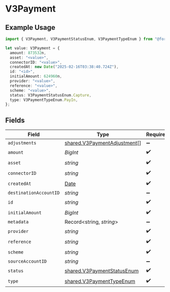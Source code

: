 # V3Payment

## Example Usage

```typescript
import { V3Payment, V3PaymentStatusEnum, V3PaymentTypeEnum } from "@formance/formance-sdk/sdk/models/shared";

let value: V3Payment = {
  amount: 873532n,
  asset: "<value>",
  connectorID: "<value>",
  createdAt: new Date("2025-02-16T03:38:40.724Z"),
  id: "<id>",
  initialAmount: 624960n,
  provider: "<value>",
  reference: "<value>",
  scheme: "<value>",
  status: V3PaymentStatusEnum.Capture,
  type: V3PaymentTypeEnum.PayIn,
};
```

## Fields

| Field                                                                                         | Type                                                                                          | Required                                                                                      | Description                                                                                   |
| --------------------------------------------------------------------------------------------- | --------------------------------------------------------------------------------------------- | --------------------------------------------------------------------------------------------- | --------------------------------------------------------------------------------------------- |
| `adjustments`                                                                                 | [shared.V3PaymentAdjustment](../../../sdk/models/shared/v3paymentadjustment.md)[]             | :heavy_minus_sign:                                                                            | N/A                                                                                           |
| `amount`                                                                                      | *BigInt*                                                                                      | :heavy_check_mark:                                                                            | N/A                                                                                           |
| `asset`                                                                                       | *string*                                                                                      | :heavy_check_mark:                                                                            | N/A                                                                                           |
| `connectorID`                                                                                 | *string*                                                                                      | :heavy_check_mark:                                                                            | N/A                                                                                           |
| `createdAt`                                                                                   | [Date](https://developer.mozilla.org/en-US/docs/Web/JavaScript/Reference/Global_Objects/Date) | :heavy_check_mark:                                                                            | N/A                                                                                           |
| `destinationAccountID`                                                                        | *string*                                                                                      | :heavy_minus_sign:                                                                            | N/A                                                                                           |
| `id`                                                                                          | *string*                                                                                      | :heavy_check_mark:                                                                            | N/A                                                                                           |
| `initialAmount`                                                                               | *BigInt*                                                                                      | :heavy_check_mark:                                                                            | N/A                                                                                           |
| `metadata`                                                                                    | Record<string, *string*>                                                                      | :heavy_minus_sign:                                                                            | N/A                                                                                           |
| `provider`                                                                                    | *string*                                                                                      | :heavy_check_mark:                                                                            | N/A                                                                                           |
| `reference`                                                                                   | *string*                                                                                      | :heavy_check_mark:                                                                            | N/A                                                                                           |
| `scheme`                                                                                      | *string*                                                                                      | :heavy_check_mark:                                                                            | N/A                                                                                           |
| `sourceAccountID`                                                                             | *string*                                                                                      | :heavy_minus_sign:                                                                            | N/A                                                                                           |
| `status`                                                                                      | [shared.V3PaymentStatusEnum](../../../sdk/models/shared/v3paymentstatusenum.md)               | :heavy_check_mark:                                                                            | N/A                                                                                           |
| `type`                                                                                        | [shared.V3PaymentTypeEnum](../../../sdk/models/shared/v3paymenttypeenum.md)                   | :heavy_check_mark:                                                                            | N/A                                                                                           |
